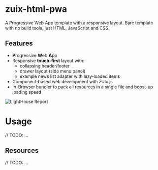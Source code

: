 # zuix-html-pwa

A Progressive Web App template with a responsive layout.
Bare template with no build tools, just HTML, JavaScript and CSS.

## Features

- **P**rogressive **W**eb **A**pp
- Responsive **touch-first** layout with:
    * collapsing header/footer
    * drawer layout (side menu panel)
    * example news list adapter with lazy-loaded items
- Component-based web development with zUIx.js
- In-Browser bundler to pack all resources in a single file and boost-up loading speed

![LightHouse Report](https://genielabs.github.io/zuix-html-pwa/images/lighthouse-report.png)

# Usage

// TODO: ...

## Resources

// TODO: ...
